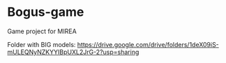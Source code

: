 ﻿# Bogus-game

Game project for MIREA

Folder with BIG models: https://drive.google.com/drive/folders/1deX09iS-mULEQNyNZKYYIBpUXL2JrG-2?usp=sharing 
